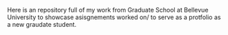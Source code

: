 Here is an repository full of my work from Graduate School at Bellevue University to showcase asisgnements worked on/ to serve as a protfolio as a new graudate student. 
